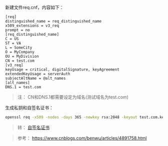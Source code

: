 新建文件req.cnf，内容如下：
```
[req]
distinguished_name = req_distinguished_name
x509_extensions = v3_req
prompt = no
[req_distinguished_name]
C = US
ST = VA
L = SomeCity
O = MyCompany
OU = MyDivision
CN = test.com
[v3_req]
keyUsage = critical, digitalSignature, keyAgreement
extendedKeyUsage = serverAuth
subjectAltName = @alt_names
[alt_names]
DNS.1 = test.com
```
> 注： CN和DNS.1都需要设定为域名(测试域名为test.com)

生成私钥和自签名证书：
```bash
openssl req -x509 -nodes -days 365 -newkey rsa:2048 -keyout test.com.key -out test.com.crt -config req.cnf -sha256
```

> 转： [自签名证书](https://github.com/3gstudent/3gstudent.github.io/blob/master/_posts/2018-4-18-CIA%20Hive%20Beacon%20Infrastructure%E5%A4%8D%E7%8E%B02%E2%80%94%E2%80%94%E4%BD%BF%E7%94%A8Apache%20mod_rewrite%E5%AE%9E%E7%8E%B0https%E6%B5%81%E9%87%8F%E5%88%86%E5%8F%91.md)


> 参考： https://www.cnblogs.com/benwu/articles/4891758.html
